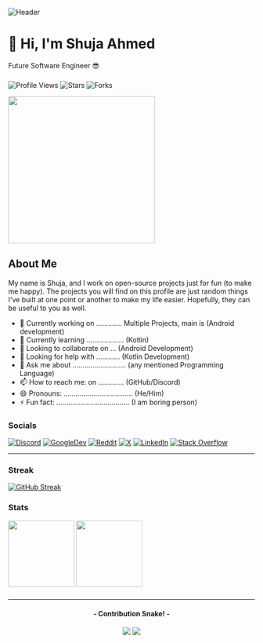 <!--**Github/Github** is a ✨ _special_ ✨ repository because its `README.md` (this file) appears on your GitHub profile.-->
![Header](https://github.com/cool-dev-code/cool-dev-code/blob/images/github-header-image.png)
# 👋 Hi, I'm Shuja Ahmed
Future Software Engineer 😎
###
<p align="left">
<img src="https://komarev.com/ghpvc/?username=cool-dev-code&label=Profile%20Views&color=0077B5&style=flat" alt="Profile Views" />
<img src="https://img.shields.io/badge/dynamic/json?&label=Stars&color=009933&style=flat&style=for-the-badge&query=%24.stars&url=https://api.github-star-counter.workers.dev/user/cool-dev-code" alt="Stars" ></a>
<img src="https://img.shields.io/badge/dynamic/json?&label=Forks&color=D14836&style=flat&style=for-the-badge&query=%24.forks&url=https://api.github-star-counter.workers.dev/user/cool-dev-code" alt="Forks"></a>
</p>
<a href="https://discord.com/users/754742219587584080"><img align="center" width="300" src="https://lanyard.cnrad.dev/api/754742219587584080"/></a>

## About Me
My name is Shuja, and I work on open-source projects just for fun (to make me happy).
The projects you will find on this profile are just random things I've built at one point or another to make my life easier.
Hopefully, they can be useful to you as well.

- 🔭 Currently working on ............. Multiple Projects, main is (Android development)
- 🌱 Currently learning ................... (Kotlin)
- 👯 Looking to collaborate on ... (Android Development)
- 🤔 Looking for help with ............ (Kotlin Development)
- 💬 Ask me about ........................... (any mentioned Programming Language)
- 📫 How to reach me: on ............. (GitHub/Discord)
- 😄 Pronouns: ................................... (He/Him)
- ⚡ Fun fact: ..................................... (I am boring person)

### Socials
[![Discord](https://img.shields.io/badge/Discord-%237289DA.svg?logo=discord&color=5865F2&logoColor=white)](https://discord.gg/9mjwNGJHWH) [![GoogleDev](https://img.shields.io/badge/Google%20Dev-%231877F2.svg?logo=Google&logoColor=white&color=cc0000)](https://g.dev/ShujaAhmed) [![Reddit](https://img.shields.io/badge/Reddit-%23FF4500.svg?logo=Reddit&logoColor=white)](https://www.reddit.com/user/Shuja_Ahmed/) [![X](https://img.shields.io/badge/%20Twitter-%231877F2.svg?logo=X&logoColor=white&color=000000)](https://twitter.com/Shuja__Ahmed ) [![LinkedIn](https://img.shields.io/badge/LinkedIn-%230077B5.svg?logo=linkedin&logoColor=white)](https://www.linkedin.com/in/shuja-ahmed-380b0515a/) [![Stack Overflow](https://img.shields.io/badge/-Stackoverflow-FE7A16?logo=stack-overflow&logoColor=white)](https://stackoverflow.com/users/27968719/shuja-ahmed)

[hidden]:[![Instagram](https://img.shields.io/badge/Instagram-833AB4?style=for-the-badge&logo=instagram&logoColor=white)](https://instagram.com/shuja_plays)
[hidden]:[![YouTube](https://img.shields.io/badge/Youtube-FF0000?style=for-the-badge&logo=youtube&logoColor=white)](https://youtube.com/@ShujaPlays)

---
### Streak
[![GitHub Streak](https://streak-stats.demolab.com?user=cool-dev-code&theme=tokyonight&bg_color=ffffff&border_radius=25&hide_border=true)](https://git.io/streak-stats)

### Stats
<div>
  <img height="135px" src="https://github-readme-stats.vercel.app/api?username=cool-dev-code&theme=tokyonight&show_icons=true&hide_title=true&hide_border=true&border_radius=25&hide_rank=true&include_all_commits=true&count_private=true&line_height=21">
  <img height="135px" src="https://github-readme-stats.vercel.app/api/top-langs/?username=cool-dev-code&theme=tokyonight&&hide_title=true&hide_border=true&border_radius=25&layout=compact&langs_count=4">
</div>

###
---
<h4 align="center">- Contribution Snake! -</h4>
<p align="center">
    <img src="https://github.com/cool-dev-code/cool-dev-code/blob/images/github-contribution-grid-snake.svg#gh-light-mode-only"/>
    <img src="https://github.com/cool-dev-code/cool-dev-code/blob/images/github-contribution-grid-snake-dark.svg#gh-dark-mode-only"/>
</p>
